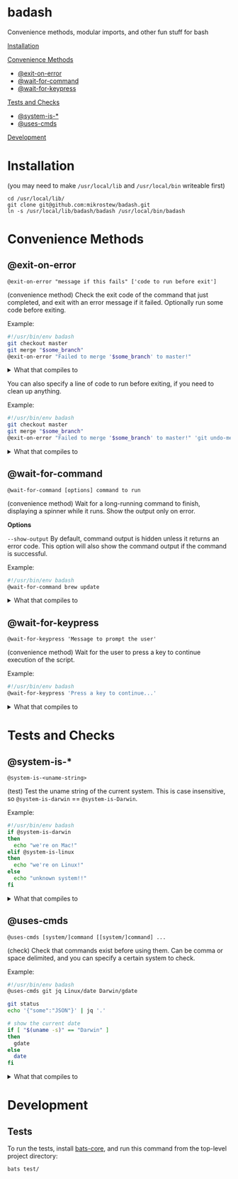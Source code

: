 # badash

Convenience methods, modular imports, and other fun stuff for bash

[Installation](#installation)

[Convenience Methods](#convenience-methods)
* [@exit-on-error](#exit-on-error)
* [@wait-for-command](#wait-for-command)
* [@wait-for-keypress](#wait-for-keypress)

[Tests and Checks](#tests-and-checks)
* [@system-is-\*](#system-is-)
* [@uses-cmds](#uses-cmds)

[Development](#development)

# Installation

(you may need to make `/usr/local/lib` and `/usr/local/bin` writeable first)

```
cd /usr/local/lib/
git clone git@github.com:mikrostew/badash.git
ln -s /usr/local/lib/badash/badash /usr/local/bin/badash
```

# Convenience Methods

## @exit-on-error

`@exit-on-error "message if this fails" ['code to run before exit']`

(convenience method) Check the exit code of the command that just completed, and exit with an error message if it failed. Optionally run some code before exiting.

Example:

```bash
#!/usr/bin/env badash
git checkout master
git merge "$some_branch"
@exit-on-error "Failed to merge '$some_branch' to master!"
```

<details>
  <summary>What that compiles to</summary>

```bash
#!/usr/bin/env bash
git checkout master
git merge "$some_branch"
exit_code="$?"
if [ "$exit_code" -ne 0 ]
then
  echo "Failed to merge '$some_branch' to master!" >&2
  exit "$exit_code"
fi
```
</details>

You can also specify a line of code to run before exiting, if you need to clean up anything.

Example:

```bash
#!/usr/bin/env badash
git checkout master
git merge "$some_branch"
@exit-on-error "Failed to merge '$some_branch' to master!" 'git undo-merge-somehow'
```

<details>
  <summary>What that compiles to</summary>

```bash
#!/usr/bin/env bash
git checkout master
git merge "$some_branch"
exit_code="$?"
if [ "$exit_code" -ne 0 ]
then
  echo "Failed to merge '$some_branch' to master!" >&2
  git undo-merge-somehow
  exit "$exit_code"
fi
```
</details>


## @wait-for-command

`@wait-for-command [options] command to run`

(convenience method) Wait for a long-running command to finish, displaying a spinner while it runs. Show the output only on error.

**Options**

`--show-output` By default, command output is hidden unless it returns an error code. This option will also show the command output if the command is successful.

Example:

```bash
#!/usr/bin/env badash
@wait-for-command brew update
```

<details>
  <summary>What that compiles to</summary>

```bash
#!/usr/bin/env bash
COLOR_FG_BOLD_GREEN='\033[1;32m'
COLOR_FG_GREEN='\033[0;32m'
COLOR_FG_RED='\033[0;31m'
COLOR_RESET='\033[0m'
if [ "$(uname -s)" == 'Darwin' ]; then DATE_CMD=gdate; else DATE_CMD=date; fi
# show a busy spinner while command is running
# and only show output if there is an error
gen::wait-for-command() {
  # flags
  #  --show-output: always show command output
  if [ "$1" == "--show-output" ]
  then
    local show_output="true"
    shift
  fi
  # input is a command array
  local cmd_string="$@"

  # calculate things for the output
  local spin_chars='⠋⠙⠹⠸⠼⠴⠦⠧⠇⠏' # braille dots
  local num_chars=${#spin_chars}
  local total_length=$(( 2 + ${#cmd_string} ))

  # run the command async, and capture the PID
  local cmd_start_time=$($DATE_CMD +%s%3N)
  exec 3< <("$@" 2>&1)
  local cmd_pid="$!"

  # wait for the command to complete, showing a busy spinner
  i=0
  while kill -0 $cmd_pid 2>/dev/null
  do
    i=$(( (i + 1) % num_chars ))
    printf "\r${spin_chars:$i:1} ${COLOR_FG_BOLD_GREEN}running${COLOR_RESET} '${cmd_string}'" >&2
    sleep 0.1
  done
  # calculate total runtime (approx)
  local cmd_stop_time=$($DATE_CMD +%s%3N)
  local cmd_run_time=$((cmd_stop_time - cmd_start_time))

  # get the exit code of that process
  wait $cmd_pid
  local exit_code="$?"

  # TODO: attempt to clean up, depending on option (doesn't always work)
  # but still check if it failed?
  #printf "\r%-${total_length}s\r" ' ' >&2

  printf "\r  ${COLOR_FG_BOLD_GREEN}running${COLOR_RESET} '$cmd_string' (${cmd_run_time}ms)" >&2

  # check that the command was successful
  if [ "$exit_code" == 0 ]
  then
    printf " [${COLOR_FG_GREEN}OK${COLOR_RESET}]\n"
    # show output if configured
    if [ "$show_output" == "true" ]; then cat <&3; fi
  else
    printf " [${COLOR_FG_RED}ERROR${COLOR_RESET}]\n"
    # if it fails, show the command output
    cat <&3
  fi
}
gen::wait-for-command brew update
```
</details>


## @wait-for-keypress

`@wait-for-keypress 'Message to prompt the user'`

(convenience method) Wait for the user to press a key to continue execution of the script.

Example:

```bash
#!/usr/bin/env badash
@wait-for-keypress 'Press a key to continue...'
```

<details>
  <summary>What that compiles to</summary>

```bash
#!/usr/bin/env bash
echo -n 'Press a key to continue...'
read -n1 -s
```
</details>


# Tests and Checks

## @system-is-*

`@system-is-<uname-string>`

(test) Test the uname string of the current system. This is case insensitive, so `@system-is-darwin` == `@system-is-Darwin`.

Example:

```bash
#!/usr/bin/env badash
if @system-is-darwin
then
  echo "we're on Mac!"
elif @system-is-linux
then
  echo "we're on Linux!"
else
  echo "unknown system!!"
fi
```

<details>
  <summary>What that compiles to</summary>

```bash
#!/usr/bin/env bash
if [ "$(uname -s | tr '[:upper:]' '[:lower:]')" == "darwin" ]
then
  echo "we're on Mac!"
elif [ "$(uname -s | tr '[:upper:]' '[:lower:]')" == "linux" ]
then
  echo "we're on Linux!"
else
  echo "unknown system!!"
fi
```
</details>


## @uses-cmds

`@uses-cmds [system/]command [[system/]command] ... `

(check) Check that commands exist before using them. Can be comma or space delimited, and you can specify a certain system to check.

Example:

```bash
#!/usr/bin/env badash
@uses-cmds git jq Linux/date Darwin/gdate

git status
echo '{"some":"JSON"}' | jq '.'

# show the current date
if [ "$(uname -s)" == "Darwin" ]
then
  gdate
else
  date
fi
```

<details>
  <summary>What that compiles to</summary>

```bash
#!/usr/bin/env bash
gen::req-check() {
  if [ ! $(command -v $2) ]; then
    echo "test-compile: Required command '$2' not found" >&2
    printf -v "$1" "1"
  fi
}
_gen_cmd_check_rtn=0
[ "$(uname -s)" == 'Darwin' ] && gen::req-check _gen_cmd_check_rtn gdate
[ "$(uname -s)" == 'Linux' ] && gen::req-check _gen_cmd_check_rtn date
gen::req-check _gen_cmd_check_rtn git
gen::req-check _gen_cmd_check_rtn jq
if [ "$_gen_cmd_check_rtn" != 0 ]; then exit $_gen_cmd_check_rtn; fi

git status
echo '{"some":"JSON"}' | jq '.'

# show the current date
if [ "$(uname -s)" == "Darwin" ]
then
  gdate
else
  date
fi
```
</details>



# Development

## Tests

To run the tests, install [bats-core](https://github.com/bats-core/bats-core), and run this command from the top-level project directory:

```
bats test/
```
